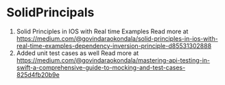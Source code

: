 # SolidPrincipals
1. Solid Principles in IOS with Real time Examples
Read more at https://medium.com/@govindaraokondala/solid-principles-in-ios-with-real-time-examples-dependency-inversion-principle-d85531302888
2. Added unit test cases as well
Read more at https://medium.com/@govindaraokondala/mastering-api-testing-in-swift-a-comprehensive-guide-to-mocking-and-test-cases-825d4fb20b9e
